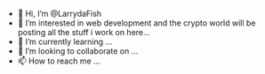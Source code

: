 - 👋 Hi, I’m @LarrydaFish
- 👀 I’m interested in web development and the crypto world will be posting all the stuff i work on here...
- 🌱 I’m currently learning ...
- 💞️ I’m looking to collaborate on ...
- 📫 How to reach me ...

<!---
LarrydaFish/LarrydaFish is a ✨ special ✨ repository because its `README.md` (this file) appears on your GitHub profile.
You can click the Preview link to take a look at your changes.
--->
